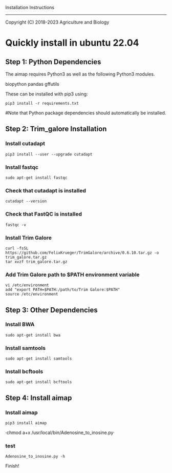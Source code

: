 Installation Instructions
*************************

Copyright (C) 2018-2023 Agriculture and Biology

Quickly install in ubuntu 22.04
==================

Step 1: Python Dependencies
---------------------------

The aimap requires Python3 as well as the following Python3 modules.

biopython
pandas
gffutils

These can be installed with pip3 using:

`pip3 install -r requirements.txt`

#Note that Python package dependencies should automatically be installed.

Step 2: Trim_galore Installation
--------------------------------

### Install cutadapt

`pip3 install --user --upgrade cutadapt`

### Install fastqc

`sudo apt-get install fastqc`

### Check that cutadapt is installed
`cutadapt --version`

### Check that FastQC is installed
`fastqc -v`

### Install Trim Galore
```
curl -fsSL https://github.com/FelixKrueger/TrimGalore/archive/0.6.10.tar.gz -o trim_galore.tar.gz
tar xvzf trim_galore.tar.gz
```
### Add Trim Galore path to $PATH environment variable
```
vi /etc/environment
add "export PATH=$PATH:/path/to/Trim Galore:$PATH" 
source /etc/environment
```

Step 3: Other Dependencies
---------------------------

### Install BWA

`sudo apt-get install bwa`

### Install samtools
`sudo apt-get install samtools`

### Install bcftools
`sudo apt-get install bcftools`

Step 4: Install aimap
---------------------

### Install aimap

`pip3 install aimap`

·chmod a+x /usr/local/bin/Adenosine_to_inosine.py·

### test

`Adenosine_to_inosine.py -h`

Finish!
